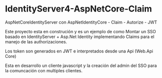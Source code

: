 # IdentityServer4-AspNetCore-Claim
AspNetCoreIdentityServer con AspNetIdentityCore - Claim - Autorize - JWT


Este proyecto esta en construción y es un ejemplo de como Montar un SSO basado en IdentityServer + Asp.Net Identity implementando 
Claims para el manejo de las authorizaciones.

Los token son generados en JWT e interpretados desde una Api (Web.Api Core)

Esta en desarrollo un cliente javascript y la creación del admin del SSO para la comuncación con multiples clientes.
